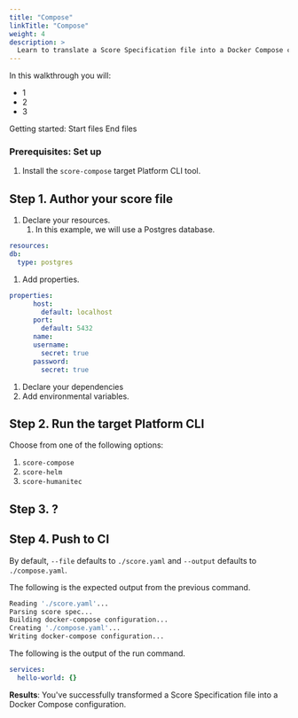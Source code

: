 ```yaml
---
title: "Compose"
linkTitle: "Compose"
weight: 4
description: >
  Learn to translate a Score Specification file into a Docker Compose configuration with the target Platform CLI tool.
---
```


In this walkthrough you will:

- 1
- 2
- 3

Getting started:
Start files
End files

### Prerequisites: Set up

1. Install the `score-compose` target Platform CLI tool.

## Step 1. Author your score file

1. Declare your resources.
   1. In this example, we will use a Postgres database.

```yaml
resources:
db:
  type: postgres
```

1. Add properties.

```yaml
properties:
      host:
        default: localhost
      port:
        default: 5432
      name:
      username:
        secret: true
      password:
        secret: true
```

1. Declare your dependencies
2. Add environmental variables.

## Step 2. Run the target Platform CLI

Choose from one of the following options:

1. `score-compose`
2. `score-helm`
3. `score-humanitec`

## Step 3. ?

## Step 4. Push to CI

By default, `--file` defaults to `./score.yaml` and `--output` defaults to `./compose.yaml`.

The following is the expected output from the previous command.

```bash
Reading './score.yaml'...
Parsing score spec...
Building docker-compose configuration...
Creating './compose.yaml'...
Writing docker-compose configuration...
```

The following is the output of the run command.

```yaml
services:
  hello-world: {}
```

**Results**: You've successfully transformed a Score Specification file into a Docker Compose configuration.
